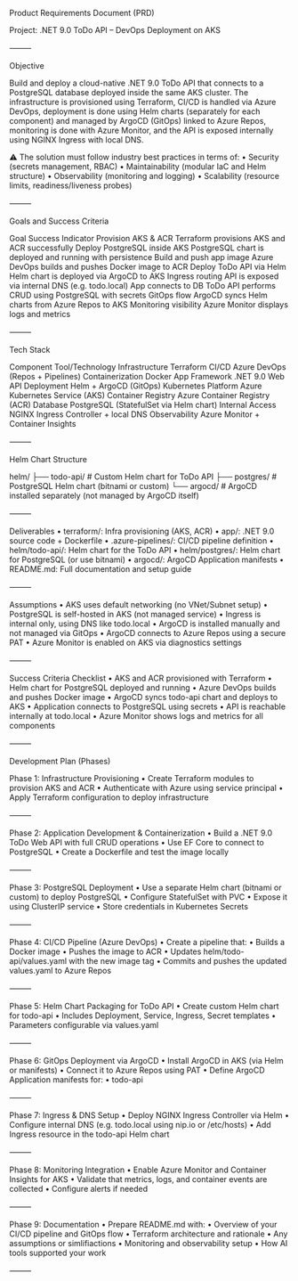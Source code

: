 Product Requirements Document (PRD)

Project: .NET 9.0 ToDo API – DevOps Deployment on AKS

⸻

Objective

Build and deploy a cloud-native .NET 9.0 ToDo API that connects to a PostgreSQL database deployed inside the same AKS cluster. The infrastructure is provisioned using Terraform, CI/CD is handled via Azure DevOps, deployment is done using Helm charts (separately for each component) and managed by ArgoCD (GitOps) linked to Azure Repos, monitoring is done with Azure Monitor, and the API is exposed internally using NGINX Ingress with local DNS.

⚠️ The solution must follow industry best practices in terms of:
• Security (secrets management, RBAC)
• Maintainability (modular IaC and Helm structure)
• Observability (monitoring and logging)
• Scalability (resource limits, readiness/liveness probes)

⸻

Goals and Success Criteria

Goal Success Indicator
Provision AKS & ACR Terraform provisions AKS and ACR successfully
Deploy PostgreSQL inside AKS PostgreSQL chart is deployed and running with persistence
Build and push app image Azure DevOps builds and pushes Docker image to ACR
Deploy ToDo API via Helm Helm chart is deployed via ArgoCD to AKS
Ingress routing API is exposed via internal DNS (e.g. todo.local)
App connects to DB ToDo API performs CRUD using PostgreSQL with secrets
GitOps flow ArgoCD syncs Helm charts from Azure Repos to AKS
Monitoring visibility Azure Monitor displays logs and metrics

⸻

Tech Stack

Component Tool/Technology
Infrastructure Terraform
CI/CD Azure DevOps (Repos + Pipelines)
Containerization Docker
App Framework .NET 9.0 Web API
Deployment Helm + ArgoCD (GitOps)
Kubernetes Platform Azure Kubernetes Service (AKS)
Container Registry Azure Container Registry (ACR)
Database PostgreSQL (StatefulSet via Helm chart)
Internal Access NGINX Ingress Controller + local DNS
Observability Azure Monitor + Container Insights

⸻

Helm Chart Structure

helm/
├── todo-api/ # Custom Helm chart for ToDo API
├── postgres/ # PostgreSQL Helm chart (bitnami or custom)
└── argocd/ # ArgoCD installed separately (not managed by ArgoCD itself)

⸻

Deliverables
• terraform/: Infra provisioning (AKS, ACR)
• app/: .NET 9.0 source code + Dockerfile
• .azure-pipelines/: CI/CD pipeline definition
• helm/todo-api/: Helm chart for the ToDo API
• helm/postgres/: Helm chart for PostgreSQL (or use bitnami)
• argocd/: ArgoCD Application manifests
• README.md: Full documentation and setup guide

⸻

Assumptions
• AKS uses default networking (no VNet/Subnet setup)
• PostgreSQL is self-hosted in AKS (not managed service)
• Ingress is internal only, using DNS like todo.local
• ArgoCD is installed manually and not managed via GitOps
• ArgoCD connects to Azure Repos using a secure PAT
• Azure Monitor is enabled on AKS via diagnostics settings

⸻

Success Criteria Checklist
• AKS and ACR provisioned with Terraform
• Helm chart for PostgreSQL deployed and running
• Azure DevOps builds and pushes Docker image
• ArgoCD syncs todo-api chart and deploys to AKS
• Application connects to PostgreSQL using secrets
• API is reachable internally at todo.local
• Azure Monitor shows logs and metrics for all components

⸻

Development Plan (Phases)

Phase 1: Infrastructure Provisioning
• Create Terraform modules to provision AKS and ACR
• Authenticate with Azure using service principal
• Apply Terraform configuration to deploy infrastructure

⸻

Phase 2: Application Development & Containerization
• Build a .NET 9.0 ToDo Web API with full CRUD operations
• Use EF Core to connect to PostgreSQL
• Create a Dockerfile and test the image locally

⸻

Phase 3: PostgreSQL Deployment
• Use a separate Helm chart (bitnami or custom) to deploy PostgreSQL
• Configure StatefulSet with PVC
• Expose it using ClusterIP service
• Store credentials in Kubernetes Secrets

⸻

Phase 4: CI/CD Pipeline (Azure DevOps)
•	Create a pipeline that:
•	Builds a Docker image
•	Pushes the image to ACR
•	Updates helm/todo-api/values.yaml with the new image tag
•	Commits and pushes the updated values.yaml to Azure Repos

⸻

Phase 5: Helm Chart Packaging for ToDo API
• Create custom Helm chart for todo-api
• Includes Deployment, Service, Ingress, Secret templates
• Parameters configurable via values.yaml

⸻

Phase 6: GitOps Deployment via ArgoCD
• Install ArgoCD in AKS (via Helm or manifests)
• Connect it to Azure Repos using PAT
• Define ArgoCD Application manifests for:
• todo-api

⸻

Phase 7: Ingress & DNS Setup
• Deploy NGINX Ingress Controller via Helm
• Configure internal DNS (e.g. todo.local using nip.io or /etc/hosts)
• Add Ingress resource in the todo-api Helm chart

⸻

Phase 8: Monitoring Integration
• Enable Azure Monitor and Container Insights for AKS
• Validate that metrics, logs, and container events are collected
• Configure alerts if needed

⸻

Phase 9: Documentation
• Prepare README.md with:
• Overview of your CI/CD pipeline and GitOps flow
• Terraform architecture and rationale
• Any assumptions or simlifiactions
• Monitoring and observability setup
• How AI tools supported your work

⸻
